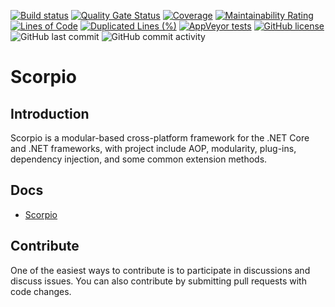 
[![Build status](https://ci.appveyor.com/api/projects/status/um73r8w85qjt0w4v?svg=true)](https://ci.appveyor.com/project/wzd24/scorpio)
[![Quality Gate Status](https://sonarcloud.io/api/project_badges/measure?project=project-scorpio_scorpio&metric=alert_status)](https://sonarcloud.io/dashboard?id=project-scorpio_scorpio)
[![Coverage](https://sonarcloud.io/api/project_badges/measure?project=project-scorpio_scorpio&metric=coverage)](https://sonarcloud.io/dashboard?id=project-scorpio_scorpio)
[![Maintainability Rating](https://sonarcloud.io/api/project_badges/measure?project=project-scorpio_scorpio&metric=sqale_rating)](https://sonarcloud.io/dashboard?id=project-scorpio_scorpio)
[![Lines of Code](https://sonarcloud.io/api/project_badges/measure?project=project-scorpio_scorpio&metric=ncloc)](https://sonarcloud.io/dashboard?id=project-scorpio_scorpio)
[![Duplicated Lines (%)](https://sonarcloud.io/api/project_badges/measure?project=project-scorpio_scorpio&metric=duplicated_lines_density)](https://sonarcloud.io/dashboard?id=project-scorpio_scorpio)
[![AppVeyor tests](https://img.shields.io/appveyor/tests/wzd24/scorpio)](https://ci.appveyor.com/project/wzd24/scorpio)
[![GitHub license](https://img.shields.io/badge/license-MIT-blue.svg)](https://img.shields.io/github/license/project-scorpio/Scorpio)
![GitHub last commit](https://img.shields.io/github/last-commit/project-scorpio/scorpio)
![GitHub commit activity](https://img.shields.io/github/commit-activity/y/project-scorpio/scorpio)


# Scorpio 
## Introduction
Scorpio is a modular-based cross-platform framework for the .NET Core and .NET frameworks, with project include AOP, modularity, plug-ins, dependency injection, and some common extension methods.

## Docs

* [Scorpio](https://project-scorpio.github.io/docs/)

## Contribute
One of the easiest ways to contribute is to participate in discussions and discuss issues. You can also contribute by submitting pull requests with code changes.
